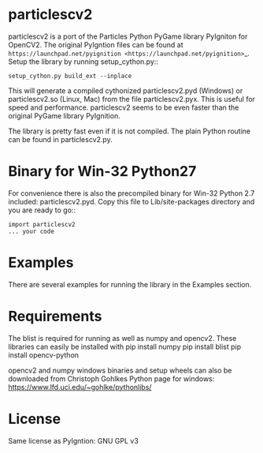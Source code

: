 particlescv2
============

particlescv2 is a port of the Particles Python PyGame library PyIgniton for
OpenCV2. The original PyIgntion files can be found at 
`https://launchpad.net/pyignition <https://launchpad.net/pyignition>`_. 
Setup the library by running setup_cython.py::

    setup_cython.py build_ext --inplace

This will generate a compiled cythonized particlescv2.pyd (Windows) or particlescv2.so (Linux, Mac)
from the file particlescv2.pyx. This is useful for speed and performance.
particlescv2 seems to be even faster than the original PyGame library PyIgnition.

The library is pretty fast even if it is not compiled. The plain Python 
routine can be found in particlescv2.py. 

Binary for Win-32 Python27
==========================
For convenience there is also the precompiled binary for Win-32 Python 2.7
included: particlescv2.pyd. Copy this file to Lib/site-packages directory
and you are ready to go::

    import particlescv2
    ... your code

Examples
========
There are several examples for running the library in the Examples section.

Requirements
============
The blist is required for running as well as numpy and opencv2.
These libraries can easily be installed with
pip install numpy
pip install blist
pip install opencv-python

opencv2 and numpy windows binaries and setup wheels can also be downloaded from
Christoph Gohlkes Python page for windows:
https://www.lfd.uci.edu/~gohlke/pythonlibs/

License
=======
Same license as PyIgntion: GNU GPL v3 
